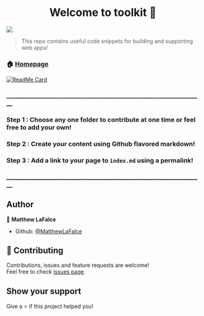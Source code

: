 <h1 align="center">Welcome to toolkit 👋</h1>
<p>
  <img src="https://img.shields.io/badge/version-1.0-blue.svg?cacheSeconds=2592000" />
</p>

> This repo contains useful code snippets for building and supporting web apps!

### 🏠 [Homepage](https://toolkit.mattlafalce.me)

[![ReadMe Card](https://github-readme-stats.vercel.app/api/pin/?username=MatthewLaFalce&repo=toolkit&show_owner=true)](https://github.com/MatthewLaFalce/toolkit)

### __________________________________________________________________
### Step 1 : Choose any one folder to contribute at one time or feel free to add your own!
### Step 2 : Create your content using Github flavored markdown!
### Step 3 : Add a link to your page to `index.md` using a permalink!
### __________________________________________________________________

## Author

  👤 **Matthew LaFalce**

  * Github: [@MatthewLaFalce](https://github.com/MatthewLaFalce)

## 🤝 Contributing

  Contributions, issues and feature requests are welcome!<br />Feel free to check [issues page](https://github.com/MatthewLaFalce/toolkit/issues).

## Show your support

  Give a ⭐️ if this project helped you!

